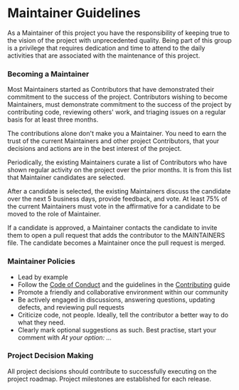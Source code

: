 <!--
Copyright (c) 2020 Dell Inc., or its subsidiaries. All Rights Reserved.

Licensed under the Apache License, Version 2.0 (the "License");
you may not use this file except in compliance with the License.
You may obtain a copy of the License at

    http://www.apache.org/licenses/LICENSE-2.0
-->
# Maintainer Guidelines

As a Maintainer of this project you have the responsibility of keeping true to the vision of the project with unprecedented quality. Being part of this group is a privilege that requires dedication and time to attend to the daily activities that are associated with the maintenance of this project.

### Becoming a Maintainer
Most Maintainers started as Contributors that have demonstrated their commitment to the success of the project. Contributors wishing to become Maintainers, must demonstrate commitment to the success of the project by contributing code, reviewing others' work, and triaging issues on a regular basis for at least three months.

The contributions alone don't make you a Maintainer. You need to earn the trust of the current Maintainers and other project Contributors, that your decisions and actions are in the best interest of the project.

Periodically, the existing Maintainers curate a list of Contributors who have shown regular activity on the project over the prior months. It is from this list that Maintainer candidates are selected.

After a candidate is selected, the existing Maintainers discuss the candidate over the next 5 business days, provide feedback, and vote. At least 75% of the current Maintainers must vote in the affirmative for a candidate to be moved to the role of Maintainer.

If a candidate is approved, a Maintainer contacts the candidate to invite them to open a pull request that adds the contributor to the MAINTAINERS file. The candidate becomes a Maintainer once the pull request is merged.

### Maintainer Policies

*   Lead by example
*   Follow the [Code of Conduct](CODE_OF_CONDUCT.md) and the guidelines in the [Contributing](CONTRIBUTING.md) guide
*   Promote a friendly and collaborative environment within our community
*   Be actively engaged in discussions, answering questions, updating defects, and reviewing pull requests
*   Criticize code, not people. Ideally, tell the contributor a better way to do what they need.
*   Clearly mark optional suggestions as such. Best practise, start your comment with *At your option: …*

### Project Decision Making

All project decisions should contribute to successfully executing on the project roadmap. Project milestones are established for each release. 